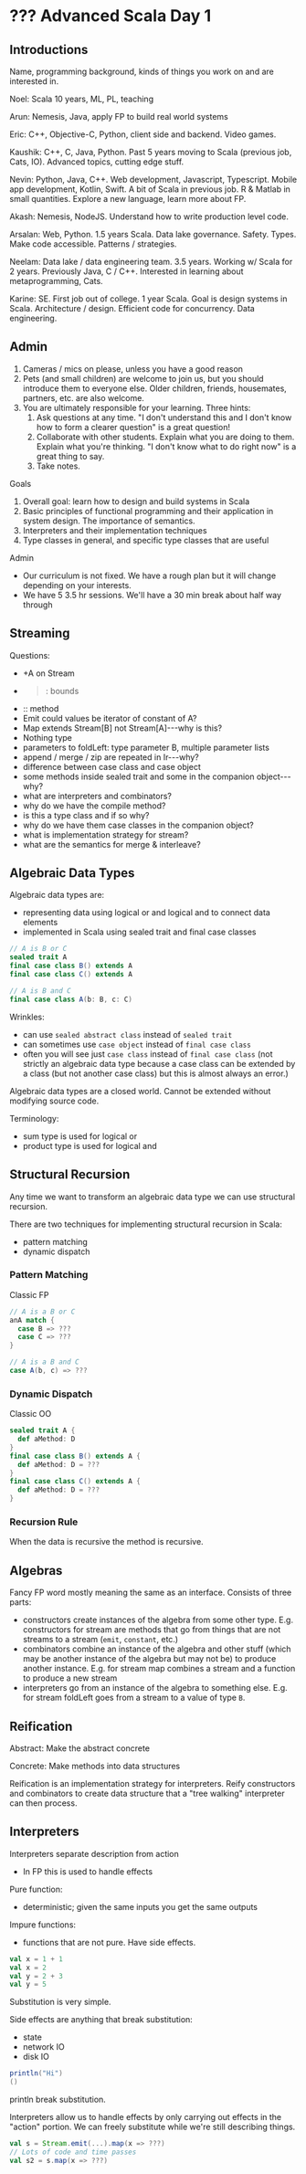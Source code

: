# ??? Advanced Scala Day 1

## Introductions

Name, programming background, kinds of things you work on and are interested in.

Noel: Scala 10 years, ML, PL, teaching

Arun: Nemesis, Java, apply FP to build real world systems

Eric: C++, Objective-C, Python, client side and backend. Video games.

Kaushik: C++, C, Java, Python. Past 5 years moving to Scala (previous job, Cats, IO). Advanced topics, cutting edge stuff.

Nevin: Python, Java, C++. Web development, Javascript, Typescript. Mobile app development, Kotlin, Swift. A bit of Scala in previous job. R & Matlab in small quantities. Explore a new language, learn more about FP.

Akash: Nemesis, NodeJS. Understand how to write production level code.

Arsalan: Web, Python. 1.5 years Scala. Data lake governance. Safety. Types. Make code accessible. Patterns / strategies.

Neelam: Data lake / data engineering team. 3.5 years. Working w/ Scala for 2 years. Previously Java, C / C++. Interested in learning about metaprogramming, Cats.

Karine: SE. First job out of college. 1 year Scala. Goal is design systems in Scala. Architecture / design. Efficient code for concurrency. Data engineering.


## Admin

1. Cameras / mics on please, unless you have a good reason
2. Pets (and small children) are welcome to join us, but you should introduce them to everyone else. Older children, friends, housemates, partners, etc. are also welcome.
3. You are ultimately responsible for your learning. Three hints:
   1. Ask questions at any time. "I don't understand this and I don't know how to form a clearer question" is a great question!
   2. Collaborate with other students. Explain what you are doing to them. Explain what you're thinking. "I don't know what to do right now" is a great thing to say.
   3. Take notes.

Goals
1. Overall goal: learn how to design and build systems in Scala
2. Basic principles of functional programming and their application in system design. The importance of semantics.
3. Interpreters and their implementation techniques
4. Type classes in general, and specific type classes that are useful

Admin
- Our curriculum is not fixed. We have a rough plan but it will change depending on your interests.
- We have 5 3.5 hr sessions. We'll have a 30 min break about half way through


## Streaming

Questions:
- +A on Stream
- >: bounds
- :: method
- Emit could values be iterator of constant of A?
- Map extends Stream[B] not Stream[A]---why is this?
- Nothing type
- parameters to foldLeft: type parameter B, multiple parameter lists
- append / merge / zip are repeated in Ir---why?
- difference between case class and case object
- some methods inside sealed trait and some in the companion object---why?
- what are interpreters and combinators?
- why do we have the compile method?
- is this a type class and if so why?
- why do we have them case classes in the companion object?
- what is implementation strategy for stream?
- what are the semantics for merge & interleave?


## Algebraic Data Types

Algebraic data types are:
- representing data using logical or and logical and to connect data elements
- implemented in Scala using sealed trait and final case classes

```scala
// A is B or C
sealed trait A
final case class B() extends A
final case class C() extends A

// A is B and C
final case class A(b: B, c: C)
```

Wrinkles:
- can use `sealed abstract class` instead of `sealed trait`
- can sometimes use `case object` instead of `final case class`
- often you will see just `case class` instead of `final case class` (not strictly an algebraic data type because a case class can be extended by a class (but not another case class) but this is almost always an error.)

Algebraic data types are a closed world. Cannot be extended without modifying source code.

Terminology:
- sum type is used for logical or
- product type is used for logical and

## Structural Recursion

Any time we want to transform an algebraic data type we can use structural recursion.

There are two techniques for implementing structural recursion in Scala:
- pattern matching
- dynamic dispatch

### Pattern Matching

Classic FP

```scala
// A is a B or C
anA match {
  case B => ???
  case C => ???
}

// A is a B and C
case A(b, c) => ???
```

### Dynamic Dispatch

Classic OO

```scala
sealed trait A {
  def aMethod: D
}
final case class B() extends A {
  def aMethod: D = ???
}
final case class C() extends A {
  def aMethod: D = ???
}
```

### Recursion Rule

When the data is recursive the method is recursive.


## Algebras

Fancy FP word mostly meaning the same as an interface. Consists of three parts:

- constructors create instances of the algebra from some other type. E.g. constructors for stream are methods that go from things that are not streams to a stream (`emit`, `constant`, etc.)
- combinators combine an instance of the algebra and other stuff (which may be another instance of the algebra but may not be) to produce another instance. E.g. for stream map combines a stream and a function to produce a new stream
- interpreters go from an instance of the algebra to something else. E.g. for stream foldLeft goes from a stream to a value of type `B`.


## Reification

Abstract: Make the abstract concrete

Concrete: Make methods into data structures

Reification is an implementation strategy for interpreters. Reify constructors and combinators to create data structure that a "tree walking" interpreter can then process.


## Interpreters

Interpreters separate description from action
- In FP this is used to handle effects

Pure function:
- deterministic; given the same inputs you get the same outputs

Impure functions:
- functions that are not pure. Have side effects.

```scala
val x = 1 + 1
val x = 2
val y = 2 + 3
val y = 5
```

Substitution is very simple.

Side effects are anything that break substitution:
- state
- network IO
- disk IO

```scala
println("Hi")
()
```

println break substitution.

Interpreters allow us to handle effects by only carrying out effects in the "action" portion. We can freely substitute while we're still describing things.

```scala
val s = Stream.emit(...).map(x => ???)
// Lots of code and time passes
val s2 = s.map(x => ???)
```
